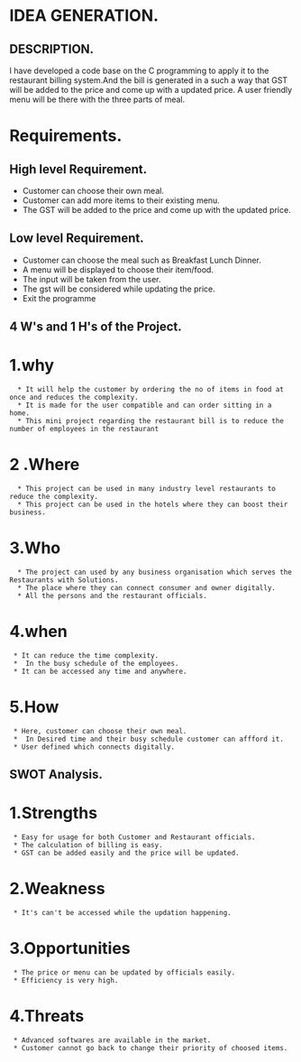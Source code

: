 # IDEA GENERATION.
 ## DESCRIPTION.
 I have developed a code base on the C programming to apply it to the restaurant billing system.And the bill is generated in a such a way that GST will be added to the price and come up with a updated price.
 A user friendly menu will be there with the three parts of meal.


 # Requirements.

 ## High level Requirement.
   *  Customer can choose their own meal.
   *  Customer can add more items to their existing menu.
   *  The GST will be added to the price and come up with the updated price.

   ## Low level Requirement.
   * Customer can choose the meal such as Breakfast Lunch Dinner.
   * A menu will be displayed to choose their item/food.
   * The input will be taken from the user.
   * The gst will be considered while updating the price.
   * Exit the programme

## 4 W's and  1 H's of the Project.


   # 1.why

      * It will help the customer by ordering the no of items in food at once and reduces the complexity.
      * It is made for the user compatible and can order sitting in a home. 
      * This mini project regarding the restaurant bill is to reduce the number of employees in the restaurant


  
   # 2 .Where

      * This project can be used in many industry level restaurants to reduce the complexity.
      * This project can be used in the hotels where they can boost their business.
    


   # 3.Who

      * The project can used by any business organisation which serves the Restaurants with Solutions.
      * The place where they can connect consumer and owner digitally.
      * All the persons and the restaurant officials.




   # 4.when

     * It can reduce the time complexity.
     *  In the busy schedule of the employees.
     * It can be accessed any time and anywhere.



   # 5.How

     * Here, customer can choose their own meal.
     *  In Desired time and their busy schedule customer can affford it.
     * User defined which connects digitally.



   ## SWOT Analysis.

   # 1.Strengths

     * Easy for usage for both Customer and Restaurant officials.
     * The calculation of billing is easy.
     * GST can be added easily and the price will be updated.

   # 2.Weakness

     * It's can't be accessed while the updation happening.

   # 3.Opportunities

     * The price or menu can be updated by officials easily.
     * Efficiency is very high.


   # 4.Threats

     * Advanced softwares are available in the market.
     * Customer cannot go back to change their priority of choosed items.